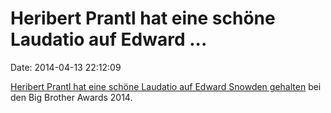 Heribert Prantl hat eine schöne Laudatio auf Edward \...
========================================================

Date: 2014-04-13 22:12:09

[Heribert Prantl hat eine schöne Laudatio auf Edward Snowden
gehalten](https://www.youtube.com/watch?v=iKcpu6IloSo) bei den Big
Brother Awards 2014.

